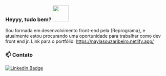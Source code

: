 ### Heyyy, tudo bem? <img src='https://media.giphy.com/media/lRLzrbhmh5pFf4jOga/giphy.gif' width='50'>

Sou formada em desenvolvimento front-end pela {Reprograma}, e atualmente estou procurando uma oportunidade para trabalhar como dev front end jr.
Link para o portfólio: https://naylasouzaribeiro.netlify.app/ 

### 📫 Contato
[![Linkedin Badge](https://img.shields.io/badge/-linkedIn-blue?style=flat-square&logo=Linkedin&logoColor=white&link=https://www.linkedin.com/in/https://www.linkedin.com/in/naylasouzaribeiro//)](https://www.linkedin.com/in/naylasouzaribeiro/)
